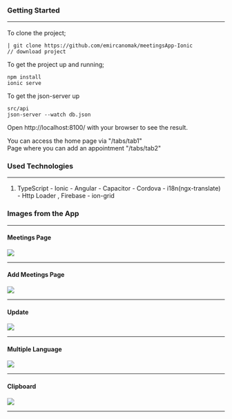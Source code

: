 
### Getting Started<br/><hr/>
To clone the project;

    | git clone https://github.com/emircanomak/meetingsApp-Ionic
	// download project

To get the project up and running;

	npm install
	ionic serve

To get the json-server up

	src/api
	json-server --watch db.json


Open http://localhost:8100/ with your browser to see the result.<br/>

You can access the home page via "/tabs/tab1"<br/>
Page where you can add an appointment "/tabs/tab2"

### Used Technologies<br/><hr/>
1. TypeScript - Ionic - Angular - Capacitor - Cordova - i18n(ngx-translate) - Http Loader , Firebase - ion-grid

### Images from the App<br/><hr/>

#### Meetings Page
<img src="readme-assets/meetings.png" width="auto"><br/><hr/>
#### Add Meetings Page
<img src="readme-assets/addMeetings.png" width="auto"><br/><hr/>
#### Update
<img src="readme-assets/updateMeetings.png" width="auto"><br/><hr/>
#### Multiple Language
<img src="readme-assets/language.png" width="auto"><br/><hr/>
#### Clipboard
<img src="readme-assets/clipBoard.png" width="auto"><br/><hr/>





